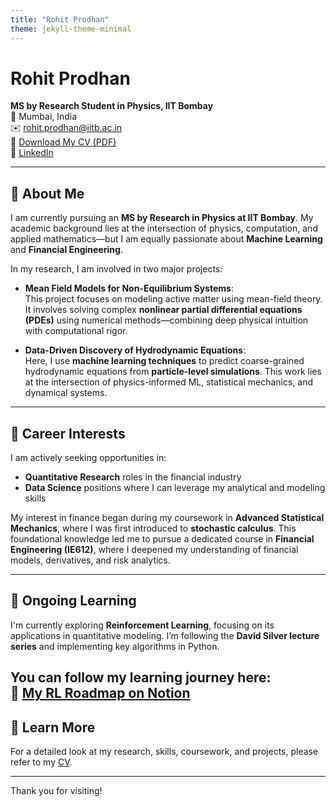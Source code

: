 ```yaml
---
title: "Rohit Prodhan"
theme: jekyll-theme-minimal
---
```


# Rohit Prodhan

**MS by Research Student in Physics, IIT Bombay**  
📍 Mumbai, India  
✉️ rohit.prodhan@iitb.ac.in  
📄 [Download My CV (PDF)](./Rohit_Prodhan_resume_3.pdf)  
🔗 [LinkedIn](https://www.linkedin.com/in/rohitprodhan7/)

---

## 👋 About Me

I am currently pursuing an **MS by Research in Physics at IIT Bombay**. My academic background lies at the intersection of physics, computation, and applied mathematics—but I am equally passionate about **Machine Learning** and **Financial Engineering**.

In my research, I am involved in two major projects:

- **Mean Field Models for Non-Equilibrium Systems**:  
  This project focuses on modeling active matter using mean-field theory. It involves solving complex **nonlinear partial differential equations (PDEs)** using numerical methods—combining deep physical intuition with computational rigor.

- **Data-Driven Discovery of Hydrodynamic Equations**:  
  Here, I use **machine learning techniques** to predict coarse-grained hydrodynamic equations from **particle-level simulations**. This work lies at the intersection of physics-informed ML, statistical mechanics, and dynamical systems.

---

## 💼 Career Interests

I am actively seeking opportunities in:
- **Quantitative Research** roles in the financial industry  
- **Data Science** positions where I can leverage my analytical and modeling skills

My interest in finance began during my coursework in **Advanced Statistical Mechanics**, where I was first introduced to **stochastic calculus**. This foundational knowledge led me to pursue a dedicated course in **Financial Engineering (IE612)**, where I deepened my understanding of financial models, derivatives, and risk analytics.

---

## 🚀 Ongoing Learning

I'm currently exploring **Reinforcement Learning**, focusing on its applications in quantitative modeling. I’m following the **David Silver lecture series** and implementing key algorithms in Python.

You can follow my learning journey here:  
📘 [My RL Roadmap on Notion](https://rohitprodhan.notion.site/Reinforcement-Learning-Roadmap-1fb2641cd42f8085ad03f05354e5e7d7)
---

## 📎 Learn More

For a detailed look at my research, skills, coursework, and projects, please refer to my [CV](./Rohit_Prodhan_resume_3.pdf).

---

Thank you for visiting!
